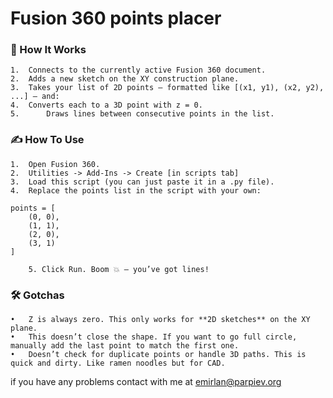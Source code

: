 # Fusion 360 points placer

### **🧠 How It Works**
	1.	Connects to the currently active Fusion 360 document.
	2.	Adds a new sketch on the XY construction plane.
	3.	Takes your list of 2D points — formatted like [(x1, y1), (x2, y2), ...] — and:
	4.	Converts each to a 3D point with z = 0.
	5.      Draws lines between consecutive points in the list.

### **✍️ How To Use**
	1.	Open Fusion 360.
	2.	Utilities -> Add-Ins -> Create [in scripts tab]
	3.	Load this script (you can just paste it in a .py file).
	4.	Replace the points list in the script with your own:
```
points = [
    (0, 0),
    (1, 1),
    (2, 0),
    (3, 1)
]
```
        5. Click Run. Boom 💥 — you’ve got lines!

### **🛠️ Gotchas**
	•	Z is always zero. This only works for **2D sketches** on the XY plane.
	•	This doesn’t close the shape. If you want to go full circle, manually add the last point to match the first one.
	•	Doesn’t check for duplicate points or handle 3D paths. This is quick and dirty. Like ramen noodles but for CAD.

if you have any problems contact with me at emirlan@parpiev.org
